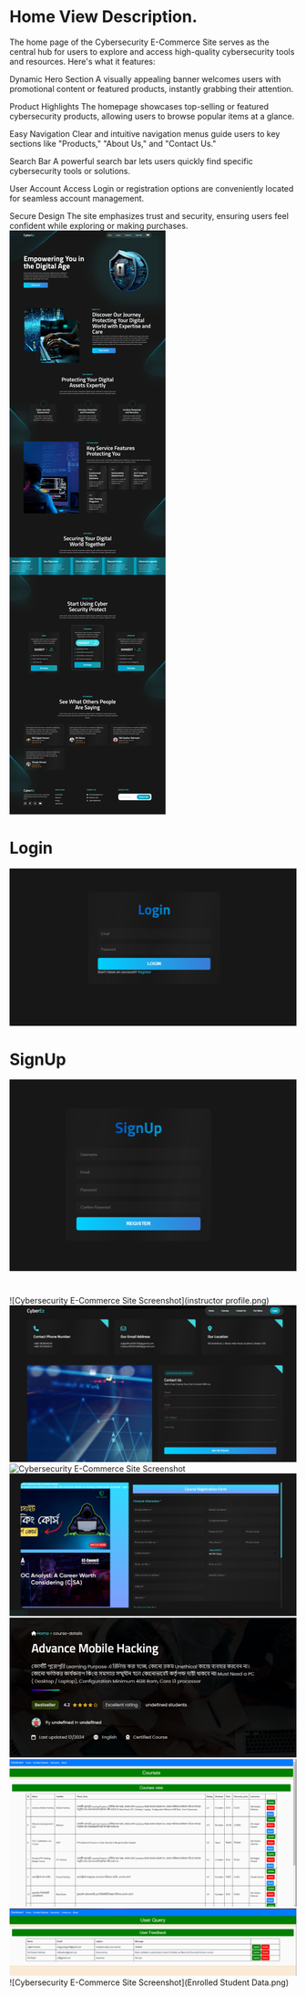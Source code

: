 
# Home View Description.

The home page of the Cybersecurity E-Commerce Site serves as the central hub for users to explore and access high-quality cybersecurity tools and resources. Here's what it features:

Dynamic Hero Section
A visually appealing banner welcomes users with promotional content or featured products, instantly grabbing their attention.

Product Highlights
The homepage showcases top-selling or featured cybersecurity products, allowing users to browse popular items at a glance.

Easy Navigation
Clear and intuitive navigation menus guide users to key sections like "Products," "About Us," and "Contact Us."

Search Bar
A powerful search bar lets users quickly find specific cybersecurity tools or solutions.

User Account Access
Login or registration options are conveniently located for seamless account management.

Secure Design
The site emphasizes trust and security, ensuring users feel confident while exploring or making purchases.
![Cybersecurity E-Commerce Site Screenshot](screencapture-localhost-Cyber-security-Website-main-index-php-2025-01-13-12_43_57.png)

# Login
![Cybersecurity E-Commerce Site Screenshot](login_system.png)
# SignUp
![Cybersecurity E-Commerce Site Screenshot](signUp.png)
# 
![Cybersecurity E-Commerce Site Screenshot](instructor profile.png)
![Cybersecurity E-Commerce Site Screenshot](contact_us.png)
![Cybersecurity E-Commerce Site Screenshot](course_hover.png)
![Cybersecurity E-Commerce Site Screenshot](course_registration_form.png)
![Cybersecurity E-Commerce Site Screenshot](course-details.png)
![Cybersecurity E-Commerce Site Screenshot](course_info.png)
![Cybersecurity E-Commerce Site Screenshot](contact_us_data.png)
![Cybersecurity E-Commerce Site Screenshot](Enrolled Student Data.png)
